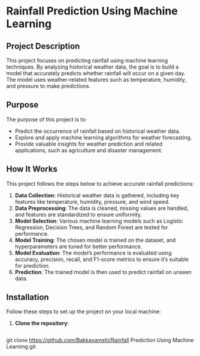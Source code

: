 # Rainfall Prediction Using Machine Learning

## Project Description
This project focuses on predicting rainfall using machine learning techniques. By analyzing historical weather data, the goal is to build a model that accurately predicts whether rainfall will occur on a given day. The model uses weather-related features such as temperature, humidity, and pressure to make predictions.

## Purpose
The purpose of this project is to:
- Predict the occurrence of rainfall based on historical weather data.
- Explore and apply machine learning algorithms for weather forecasting.
- Provide valuable insights for weather prediction and related applications, such as agriculture and disaster management.

## How It Works
This project follows the steps below to achieve accurate rainfall predictions:

1. **Data Collection**: Historical weather data is gathered, including key features like temperature, humidity, pressure, and wind speed.
2. **Data Preprocessing**: The data is cleaned, missing values are handled, and features are standardized to ensure uniformity.
3. **Model Selection**: Various machine learning models such as Logistic Regression, Decision Trees, and Random Forest are tested for performance.
4. **Model Training**: The chosen model is trained on the dataset, and hyperparameters are tuned for better performance.
5. **Model Evaluation**: The model’s performance is evaluated using accuracy, precision, recall, and F1-score metrics to ensure it’s suitable for prediction.
6. **Prediction**: The trained model is then used to predict rainfall on unseen data.

## Installation
Follow these steps to set up the project on your local machine:

1. **Clone the repository**:
   ```bash
  git clone https://github.com/Bakkavamshi/Rainfall Prediction Using Machine Learning.git

